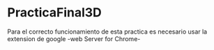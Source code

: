 # PracticaFinal3D

Para el correcto funcionamiento de esta practica es necesario usar la extension de google   -web Server for Chrome-
